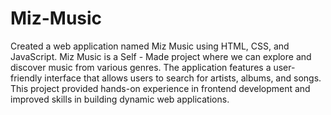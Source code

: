 # Miz-Music

Created a web application named Miz Music using HTML, CSS, and JavaScript. Miz Music is a Self - Made project where we can explore and discover music from various genres. The application features a user-friendly interface that allows users to search for artists, albums, and songs. This project provided hands-on experience in frontend development and improved skills in building dynamic web applications.
